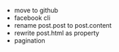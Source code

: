 - move to github
- facebook cli
- rename post.post to post.content
- rewrite post.html as property
- pagination
